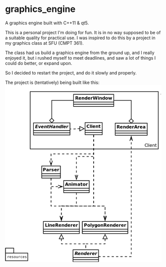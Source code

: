 # graphics_engine

A graphics engine built with C++11 & qt5.

This is a personal project I'm doing for fun. It is in no way supposed to be of a
suitable quality for practical use. I was inspired to do this by a project in my
graphics class at SFU (CMPT 361).

The class had us build a graphics engine from the ground up, and I really enjoyed it,
but i rushed myself to meet deadlines, and saw a lot of things I could do better, or
expand upon.

So I decided to restart the project, and do it slowly and properly.

The project is (tentatively) being built like this:
![UML-like Diagram](https://raw.githubusercontent.com/cbabnik/graphics_engine/master/rough_diagram.png)
